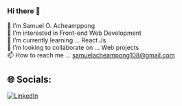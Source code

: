 ### Hi there 👋
👋 I’m Samuel O. Acheamppong <br>👀 I’m interested in  Front-end Web Development<br>🌱 I’m currently learning ... React Js<br>💞️ I’m looking to collaborate on ... Web projects<br>📫 How to reach me ... samuelacheampong108@gmail.com


## 🌐 Socials:
[![LinkedIn](https://img.shields.io/badge/LinkedIn-%230077B5.svg?logo=linkedin&logoColor=white)](https://linkedin.com/in/yawsamcode)
